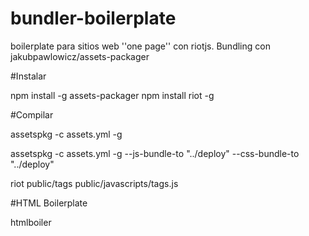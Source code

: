 

# bundler-boilerplate
boilerplate para sitios web ''one page'' con riotjs. Bundling con jakubpawlowicz/assets-packager

#Instalar

npm install -g assets-packager
npm install riot -g

#Compilar

assetspkg -c assets.yml -g

assetspkg -c assets.yml -g --js-bundle-to "../deploy" --css-bundle-to "../deploy"

riot public/tags public/javascripts/tags.js

#HTML Boilerplate

htmlboiler
